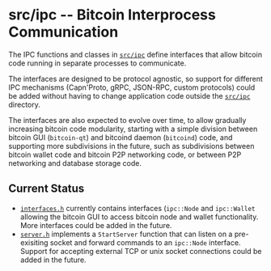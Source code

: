 src/ipc -- Bitcoin Interprocess Communication
=============================================

The IPC functions and classes in [`src/ipc`](.) define interfaces that allow
bitcoin code running in separate processes to communicate.

The interfaces are designed to be protocol agnostic, so support for different
IPC mechanisms (Capn'Proto, gRPC, JSON-RPC, custom protocols) could be added
without having to change application code outside the [`src/ipc`](.) directory.

The interfaces are also expected to evolve over time, to allow gradually
increasing bitcoin code modularity, starting with a simple division between
bitcoin GUI (`bitcoin-qt`) and bitcoind daemon (`bitcoind`) code, and
supporting more subdivisions in the future, such as subdivisions between
bitcoin wallet code and bitcoin P2P networking code, or between P2P networking
and database storage code.

Current Status
--------------

* [`interfaces.h`](interface.h) currently contains interfaces (`ipc::Node` and
  `ipc::Wallet` allowing the bitcoin GUI to access bitcoin node and wallet
  functionality. More interfaces could be added in the future.
* [`server.h`](server.h) implements a `StartServer` function that can listen
  on a pre-exisiting socket and forward commands to an `ipc::Node` interface.
  Support for accepting external TCP or unix socket connections could be added
  in the future.
